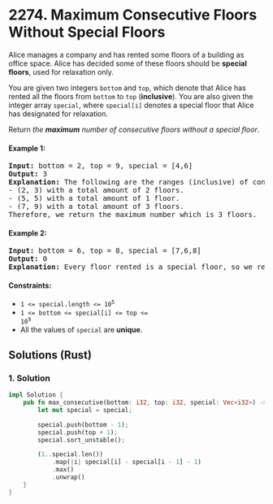 # 2274. Maximum Consecutive Floors Without Special Floors
Alice manages a company and has rented some floors of a building as office space. Alice has decided some of these floors should be **special floors**, used for relaxation only.

You are given two integers `bottom` and `top`, which denote that Alice has rented all the floors from `bottom` to `top` (**inclusive**). You are also given the integer array `special`, where `special[i]` denotes a special floor that Alice has designated for relaxation.

Return *the **maximum** number of consecutive floors without a special floor*.

#### Example 1:
<pre>
<strong>Input:</strong> bottom = 2, top = 9, special = [4,6]
<strong>Output:</strong> 3
<strong>Explanation:</strong> The following are the ranges (inclusive) of consecutive floors without a special floor:
- (2, 3) with a total amount of 2 floors.
- (5, 5) with a total amount of 1 floor.
- (7, 9) with a total amount of 3 floors.
Therefore, we return the maximum number which is 3 floors.
</pre>

#### Example 2:
<pre>
<strong>Input:</strong> bottom = 6, top = 8, special = [7,6,8]
<strong>Output:</strong> 0
<strong>Explanation:</strong> Every floor rented is a special floor, so we return 0.
</pre>

#### Constraints:
* <code>1 <= special.length <= 10<sup>5</sup></code>
* <code>1 <= bottom <= special[i] <= top <= 10<sup>9</sup></code>
* All the values of `special` are **unique**.

## Solutions (Rust)

### 1. Solution
```Rust
impl Solution {
    pub fn max_consecutive(bottom: i32, top: i32, special: Vec<i32>) -> i32 {
        let mut special = special;

        special.push(bottom - 1);
        special.push(top + 1);
        special.sort_unstable();

        (1..special.len())
            .map(|i| special[i] - special[i - 1] - 1)
            .max()
            .unwrap()
    }
}
```
